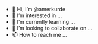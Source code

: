 - 👋 Hi, I’m @amerkurde
- 👀 I’m interested in ...
- 🌱 I’m currently learning ...
- 💞️ I’m looking to collaborate on ...
- 📫 How to reach me ...

<!---
amerkurde/amerkurde is a ✨ special ✨ repository because its `README.md` (this file) appears on your GitHub profile.
You can click the Preview link to take a look at your changes.
--->
